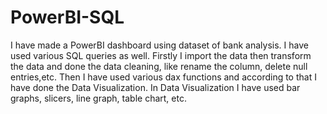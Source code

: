 # PowerBI-SQL

I have made a PowerBI dashboard using dataset of bank analysis. I have used various SQL queries as well.
Firstly I import the data then transform the data and done the data cleaning, like rename the column, delete null entries,etc.
Then I have used various dax functions and according to that I have done the Data Visualization.
In Data Visualization I have used bar graphs, slicers, line graph, table chart, etc.
